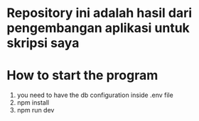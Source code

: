 # Repository ini adalah hasil dari pengembangan aplikasi untuk skripsi saya

# How to start the program
1. you need to have the db configuration inside .env file
2. npm install
3. npm run dev
